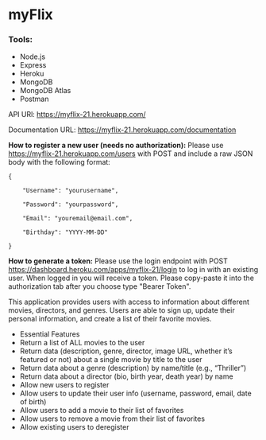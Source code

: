 # myFlix

### Tools:
* Node.js
* Express
* Heroku
* MongoDB
* MongoDB Atlas
* Postman

API URl: https://myflix-21.herokuapp.com/

Documentation URL: https://myflix-21.herokuapp.com/documentation

**How to register a new user (needs no authorization):** Please use https://myflix-21.herokuapp.com/users with POST and include a raw JSON body with the following format:
```
{

    "Username": "yourusername",
    
    "Password": "yourpassword",
    
    "Email": "youremail@email.com",
    
    "Birthday": "YYYY-MM-DD"

}
```

**How to generate a token:** Please use the login endpoint with POST https://dashboard.heroku.com/apps/myflix-21/login to log in with an existing user. When logged in you will receive a token. Please copy-paste it into the authorization tab after you choose type "Bearer Token".


This application provides users with access to information about different
movies, directors, and genres. Users are able to sign up, update their
personal information, and create a list of their favorite movies.

* Essential Features
* Return a list of ALL movies to the user
* Return data (description, genre, director, image URL, whether it’s featured or not) about a single movie by title to the user
* Return data about a genre (description) by name/title (e.g., “Thriller”)
* Return data about a director (bio, birth year, death year) by name
* Allow new users to register
* Allow users to update their user info (username, password, email, date of birth)
* Allow users to add a movie to their list of favorites
* Allow users to remove a movie from their list of favorites
* Allow existing users to deregister
